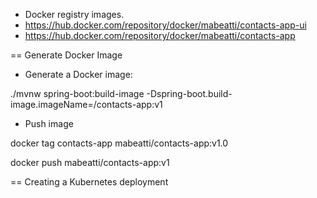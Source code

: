 - Docker registry images.
- https://hub.docker.com/repository/docker/mabeatti/contacts-app-ui
- https://hub.docker.com/repository/docker/mabeatti/contacts-app

== Generate Docker Image

- Generate a Docker image:

./mvnw spring-boot:build-image -Dspring-boot.build-image.imageName=<you-id>/contacts-app:v1

- Push image

docker tag contacts-app mabeatti/contacts-app:v1.0

docker push mabeatti/contacts-app:v1

== Creating a Kubernetes deployment
